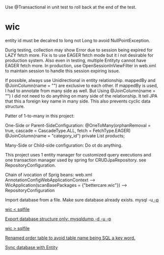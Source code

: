 Use @Transactional in unit test to roll back at the end of the test.

# wic
entity id must be decalred to long not Long to avoid NullPointException.

Durig testing, collection may show Error due to session being expired for LAZY fetch more.
Fix is to use EAGER fetch mode but it i not desirable for production system.
Also even in testing, multiple Entityty cannot have EAGER fetch more.
In production, use OpenSessionInViewFilter in web.xml to maintain session to handle this session expiring issue.

If possible, always use Unidirectional in entity relationship.
mappedBy and @JoinColumn(name = "") are exclusive to each other.
If mappedBy is used, I had to annotate from many side as well.
But Using @JoinColumn(name = "") I did not need to do anything on many side of the relationship.
It tell JPA that this a foreign key name in many side.
This also prevents cyclic data structure.

Patter of 1-to-many in this project:

One-Side or Parent-SideConfiguration:
@OneToMany(orphanRemoval = true, cascade = CascadeType.ALL, fetch = FetchType.EAGER)
	@JoinColumn(name = "category_id")
	private List<Product> products;


Many-Side or Child-side configuration:
Do ot do anything.

This project uses 1 entity manager for customized query executions and
one transaction manager used by spring for CRUDJpaRepository. see RepositoryConfiguration.

Chain of ivocation of Sprig beans:
web.xml AnnotationConfigWebApplicationContext
--> WicApplication(scanBasePackages = {"bettercare.wic"})
--> RepositoryConfiguration

Import database from a file. Make sure database already exists.
mysql -u<u> -p<p> wic < sqlfile

Export database structure only:
mysqldump -d -u<u> -p<p> wic > sqlfile

Renamed order table to avoid table name being SQL a key word.


Sync database with Entity
